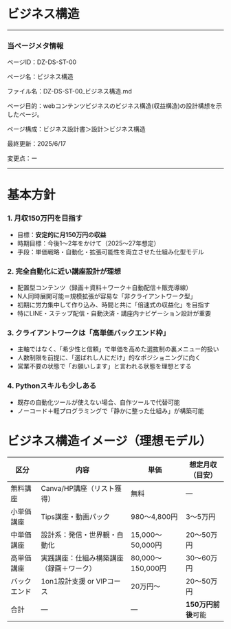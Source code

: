 # ビジネス構造

---

### 当ページメタ情報

ページID：DZ-DS-ST-00

ページ名：ビジネス構造

ファイル名：DZ-DS-ST-00_ビジネス構造.md

ページ目的：webコンテンツビジネスのビジネス構造(収益構造)の設計構想を示したページ。

ページ構成：ビジネス設計書＞設計＞ビジネス構造

最終更新：2025/6/17

変更点：ー

---

# 基本方針

### 1. **月収150万円を目指す**

- 目標：**安定的に月150万円の収益**
- 時期目標：今後1〜2年をかけて（2025〜27年想定）
- 手段：単価戦略・自動化・拡張可能性を両立させた仕組み化型モデル

### 2. **完全自動化に近い講座設計が理想**

- 配置型コンテンツ（録画＋資料＋ワーク＋自動配信＋販売導線）
- N人同時展開可能＝規模拡張が容易な「非クライアントワーク型」
- 初期に労力集中して作り込み、時間と共に「倍速式の収益化」を目指す
- 特にLINE・ステップ配信・自動決済・講座内ナビゲーション設計が重要

### 3. **クライアントワークは「高単価バックエンド枠」**

- 主軸ではなく、「希少性と信頼」で単価を高めた選抜制の裏メニュー的扱い
- 人数制限を前提に、「選ばれし人にだけ」的なポジショニングに向く
- 営業不要の状態で「お願いします」と言われる状態を理想とする

### 4. **Pythonスキルも少しある**

- 既存の自動化ツールが使えない場合、自作ツールで代替可能
- ノーコード＋軽プログラミングで「静かに整った仕組み」が構築可能

# ビジネス構造イメージ（理想モデル）

| 区分 | 内容 | 単価 | 想定月収（目安） |
| --- | --- | --- | --- |
| 無料講座 | Canva/HP講座（リスト獲得） | 無料 | — |
| 小単価講座 | Tips講座・動画パック | 980〜4,800円 | 3〜5万円 |
| 中単価講座 | 設計系：発信・世界観・自動化 | 15,000〜50,000円 | 20〜50万円 |
| 高単価講座 | 実践講座：仕組み構築講座（録画＋ワーク） | 80,000〜150,000円 | 30〜60万円 |
| バックエンド | 1on1設計支援 or VIPコース | 20万円〜 | 20〜50万円 |
| 合計 | — | — | **150万円前後**可能 |